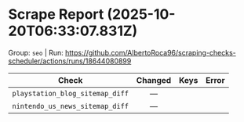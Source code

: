 # Scrape Report (2025-10-20T06:33:07.831Z)

Group: `seo`  |  Run: https://github.com/AlbertoRoca96/scraping-checks-scheduler/actions/runs/18644080899

| Check | Changed | Keys | Error |
|---|:---:|:--|:--|
| `playstation_blog_sitemap_diff` | — |  |  |
| `nintendo_us_news_sitemap_diff` | — |  |  |
